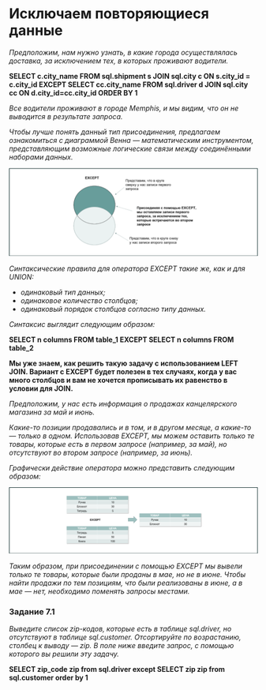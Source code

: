 # Исключаем повторяющиеся данные

*Предположим, нам нужно узнать, в какие города осуществлялась доставка, за исключением тех, в которых проживают водители.*

**SELECT
         c.city_name
FROM
         sql.shipment s
JOIN sql.city c ON s.city_id = c.city_id
EXCEPT
SELECT
         cc.city_name
FROM
         sql.driver d 
JOIN sql.city cc ON d.city_id=cc.city_id
ORDER BY 1**

*Все водители проживают в городе Memphis, и мы видим, что он не выводится в результате запроса.*

*Чтобы лучше понять данный тип присоединения, предлагаем ознакомиться с диаграммой Венна — математическим инструментом, представляющим возможные логические связи между соединёнными наборами данных.*

![alt text](image-11.png)

*Синтаксические правила для оператора EXCEPT такие же, как и для UNION:*

- *одинаковый тип данных;*
- *одинаковое количество столбцов;*
- *одинаковый порядок столбцов согласно типу данных.*

*Синтаксис выглядит следующим образом:*

**SELECT 
    n columns
FROM 
    table_1
EXCEPT
SELECT 
    n columns
FROM 
     table_2**

**Мы уже знаем, как решить такую задачу с использованием LEFT JOIN. Вариант с EXCEPT будет полезен в тех случаях, когда у вас много столбцов и вам не хочется прописывать их равенство в условии для JOIN.**

*Предположим, у нас есть информация о продажах канцелярского магазина за май и июнь.*

*Какие-то позиции продавались и в том, и в другом месяце, а какие-то — только в одном. Использовав EXCEPT, мы можем оставить только те товары, которые есть в первом запросе (например, за май), но отсутствуют во втором запросе (например, за июнь).*

*Графически действие оператора можно представить следующим образом:*

![alt text](image-12.png)

*Таким образом, при присоединении с помощью EXCEPT мы вывели только те товары, которые были проданы в мае, но не в июне. Чтобы найти продажи по тем позициям, что были реализованы в июне, а в мае — нет, необходимо поменять запросы местами.*

### Задание 7.1

*Выведите список zip-кодов, которые есть в таблице sql.driver, но отсутствуют в таблице sql.customer. Отсортируйте по возрастанию, столбец к выводу — zip. В поле ниже введите запрос, с помощью которого вы решили эту задачу.*

**SELECT 
    zip_code zip
from sql.driver
except
SELECT 
    zip zip
from sql.customer
order by 1**